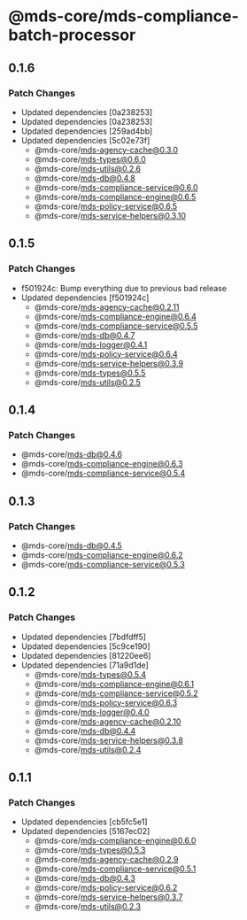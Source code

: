 # @mds-core/mds-compliance-batch-processor

## 0.1.6

### Patch Changes

- Updated dependencies [0a238253]
- Updated dependencies [0a238253]
- Updated dependencies [259ad4bb]
- Updated dependencies [5c02e73f]
  - @mds-core/mds-agency-cache@0.3.0
  - @mds-core/mds-types@0.6.0
  - @mds-core/mds-utils@0.2.6
  - @mds-core/mds-db@0.4.8
  - @mds-core/mds-compliance-service@0.6.0
  - @mds-core/mds-compliance-engine@0.6.5
  - @mds-core/mds-policy-service@0.6.5
  - @mds-core/mds-service-helpers@0.3.10

## 0.1.5

### Patch Changes

- f501924c: Bump everything due to previous bad release
- Updated dependencies [f501924c]
  - @mds-core/mds-agency-cache@0.2.11
  - @mds-core/mds-compliance-engine@0.6.4
  - @mds-core/mds-compliance-service@0.5.5
  - @mds-core/mds-db@0.4.7
  - @mds-core/mds-logger@0.4.1
  - @mds-core/mds-policy-service@0.6.4
  - @mds-core/mds-service-helpers@0.3.9
  - @mds-core/mds-types@0.5.5
  - @mds-core/mds-utils@0.2.5

## 0.1.4

### Patch Changes

- @mds-core/mds-db@0.4.6
- @mds-core/mds-compliance-engine@0.6.3
- @mds-core/mds-compliance-service@0.5.4

## 0.1.3

### Patch Changes

- @mds-core/mds-db@0.4.5
- @mds-core/mds-compliance-engine@0.6.2
- @mds-core/mds-compliance-service@0.5.3

## 0.1.2

### Patch Changes

- Updated dependencies [7bdfdff5]
- Updated dependencies [5c9ce190]
- Updated dependencies [81220ee6]
- Updated dependencies [71a9d1de]
  - @mds-core/mds-types@0.5.4
  - @mds-core/mds-compliance-engine@0.6.1
  - @mds-core/mds-compliance-service@0.5.2
  - @mds-core/mds-policy-service@0.6.3
  - @mds-core/mds-logger@0.4.0
  - @mds-core/mds-agency-cache@0.2.10
  - @mds-core/mds-db@0.4.4
  - @mds-core/mds-service-helpers@0.3.8
  - @mds-core/mds-utils@0.2.4

## 0.1.1

### Patch Changes

- Updated dependencies [cb5fc5e1]
- Updated dependencies [5167ec02]
  - @mds-core/mds-compliance-engine@0.6.0
  - @mds-core/mds-types@0.5.3
  - @mds-core/mds-agency-cache@0.2.9
  - @mds-core/mds-compliance-service@0.5.1
  - @mds-core/mds-db@0.4.3
  - @mds-core/mds-policy-service@0.6.2
  - @mds-core/mds-service-helpers@0.3.7
  - @mds-core/mds-utils@0.2.3
